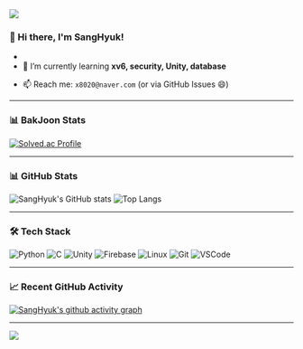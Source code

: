 <!-- 헤더 배너 -->
<img src="https://capsule-render.vercel.app/api?type=waving&color=7F00FF&height=200&section=header&text=💫Engineer%20in%20Progress💫&fontSize=70&fontColor=ffffff" />

### 👋 Hi there, I'm SangHyuk!
-
- 🌱 I’m currently learning **xv6, security, Unity, database**
<!-- 💬 Ask me about **Operating Systems, C++, or Unity**-->
- 📫 Reach me: `x8020@naver.com` (or via GitHub Issues 😄)

---
### 📊 BakJoon Stats
[![Solved.ac Profile](http://mazassumnida.wtf/api/v2/generate_badge?boj=jjy4545)](https://solved.ac/jjy4545)

---

### 📊 GitHub Stats

![SangHyuk's GitHub stats](https://github-readme-stats.vercel.app/api?username=sanghyuk0612&show_icons=true&theme=tokyonight)
![Top Langs](https://github-readme-stats.vercel.app/api/top-langs/?username=sanghyuk0612&layout=compact)

---

### 🛠️ Tech Stack

![Python](https://img.shields.io/badge/Python-3776AB?style=flat&logo=python&logoColor=white)
![C](https://img.shields.io/badge/C-A8B9CC?style=flat&logo=c&logoColor=white)
![Unity](https://img.shields.io/badge/Unity-000000?style=flat&logo=unity&logoColor=white)
![Firebase](https://img.shields.io/badge/Firebase-FFCA28?style=flat&logo=firebase&logoColor=white)
![Linux](https://img.shields.io/badge/Linux-FCC624?style=flat&logo=linux&logoColor=black)
![Git](https://img.shields.io/badge/Git-F05032?style=flat&logo=git&logoColor=white)
![VSCode](https://img.shields.io/badge/VSCode-007ACC?style=flat&logo=visual%20studio%20code&logoColor=white)

---

### 📈 Recent GitHub Activity

[![SangHyuk's github activity graph](https://github-readme-activity-graph.vercel.app/graph?username=sanghyuk0612&theme=github-compact)](https://github.com/ashutosh00710/github-readme-activity-graph)

---

<!-- 푸터 배너 -->
<img src="https://capsule-render.vercel.app/api?type=waving&color=7F00FF&height=100&section=footer"/>
